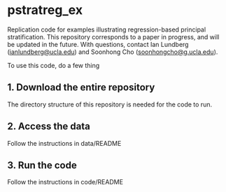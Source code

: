 # pstratreg_ex

Replication code for examples illustrating regression-based principal stratification. This repository corresponds to a paper in progress, and will be updated in the future. With questions, contact Ian Lundberg ([ianlundberg@ucla.edu](mailto:ianlundberg@ucla.edu)) and Soonhong Cho ([soonhongcho@g.ucla.edu](mailto:soonhongcho@g.ucla.edu)).

To use this code, do a few thing

## 1. Download the entire repository

The directory structure of this repository is needed for the code to run.

## 2. Access the data

Follow the instructions in data/README

## 3. Run the code

Follow the instructions in code/README
